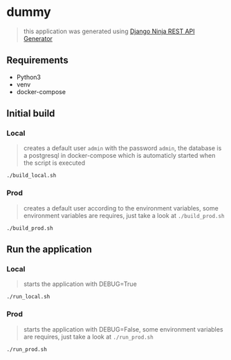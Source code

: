 # dummy
> this application was generated using [Django Ninja REST API Generator](https://github.com/roymanigley/django-ninja-restapi-generator)

## Requirements

- Python3
- venv
- docker-compose

## Initial build

### Local
> creates a default user `admin` with the password `admin`, the database is a postgresql in docker-compose which is automaticly started when the script is executed

    ./build_local.sh

### Prod 
> creates a default user according to the environment variables, some environment variables are requires, just take a look at `./build_prod.sh`

    ./build_prod.sh
    
## Run the application

### Local
> starts the application with DEBUG=True

    ./run_local.sh

### Prod
> starts the application with DEBUG=False, some environment variables are requires, just take a look at `./run_prod.sh`

    ./run_prod.sh
